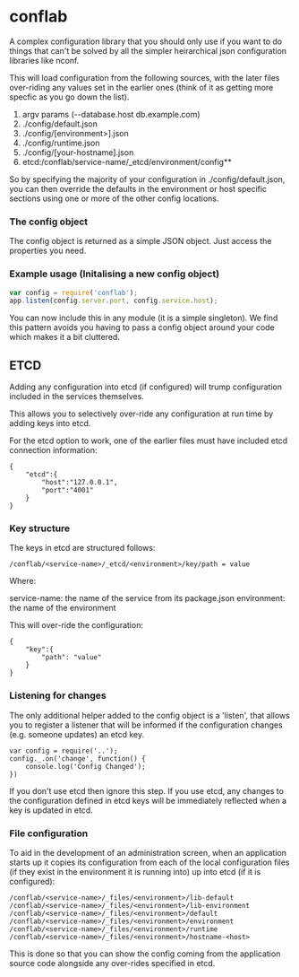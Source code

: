 # conflab

A complex configuration library that you should only use if you want to do things that can't be solved by all the simpler heirarchical json configuration libraries like nconf.

This will load configuration from the following sources, with the later files over-riding any values set in the earlier ones (think of it as getting more specfic as you go down the list).

1. argv params (--database.host db.example.com)
2. ./config/default.json
3. ./config/[environment>].json
4. ./config/runtime.json
5. ./config/[your-hostname].json
6. etcd:/conflab/service-name/_etcd/environment/config**

So by specifying the majority of your configuration in ./config/default.json, you can then override the defaults in the environment or host specific sections using one or more of the other config locations.

### The config object

The config object is returned as a simple JSON object.  Just access the properties you need.

### Example usage (Initalising a new config object)

```js
var config = require('conflab');
app.listen(config.server.port, config.service.host);
```

You can now include this in any module (it is a simple singleton).  We find this pattern avoids you having to pass a config
object around your code which makes it a bit cluttered.

## ETCD

Adding any configuration into etcd (if configured) will trump configuration included in the services themselves.

This allows you to selectively over-ride any configuration at run time by adding keys into etcd.

For the etcd option to work, one of the earlier files must have included etcd connection information:

```
{
    "etcd":{
        "host":"127.0.0.1",
        "port":"4001"
    }
}
```

### Key structure

The keys in etcd are structured follows:

```
/conflab/<service-name>/_etcd/<environment>/key/path = value
```

Where:

service-name:  the name of the service from its package.json
environment:  the name of the environment

This will over-ride the configuration:

```
{
    "key":{
        "path": "value"
    }
}
```

### Listening for changes

The only additional helper added to the config object is a 'listen', that allows you to register a listener that will be informed if the configuration changes (e.g. someone updates) an etcd key.

```
var config = require('..');
config._.on('change', function() {
    console.log('Config Changed');
})
```

If you don't use etcd then ignore this step.  If you use etcd, any changes to the configuration defined in etcd keys will be immediately reflected when a key is updated in etcd.

### File configuration

To aid in the development of an administration screen, when an application starts up it copies its configuration from each of the local configuration files (if they exist in the environment it is running into) up into etcd (if it is configured):

```
/conflab/<service-name>/_files/<environment>/lib-default
/conflab/<service-name>/_files/<environment>/lib-environment
/conflab/<service-name>/_files/<environment>/default
/conflab/<service-name>/_files/<environment>/environment
/conflab/<service-name>/_files/<environment>/runtime
/conflab/<service-name>/_files/<environment>/hostname-<host>
```

This is done so that you can show the config coming from the application source code alongside any over-rides specified in etcd.
